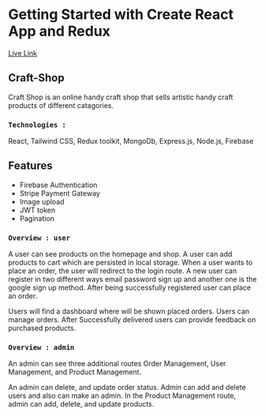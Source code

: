 # Getting Started with Create React App and Redux

[Live Link](https://craft-shop-43971.web.app/)

## Craft-Shop

Craft Shop is an online handy craft shop that sells artistic handy craft products of different catagories.

### `Technologies :`

React, Tailwind CSS, Redux toolkit, MongoDb, Express.js, Node.js, Firebase

## Features

* Firebase Authentication
* Stripe Payment Gateway
* Image upload
* JWT token
* Pagination

### `Overview : user`
A user can see products on the homepage and shop. A user can add products to cart which are persisted in local storage. When a user wants to place an order, the user will redirect to the login route. A new user can register in two different ways email password sign up and another one is the google sign up method. After being successfully registered user can place an order.

Users will find a dashboard where will be shown placed orders. Users can manage orders. After Successfully delivered users can provide feedback on purchased products. 

### `Overview : admin`
An admin can see three additional routes Order Management, User Management, and Product Management.

An admin can delete, and update order status. Admin can add and delete users and also can make an admin. In the Product Management route, admin can add, delete, and update products.


